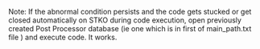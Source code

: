 Note: If the abnormal condition persists and the code gets stucked or get closed automatically on STKO during code execution, open previously created Post Processor database (ie one which is in first of main_path.txt file ) and execute code. It works.
